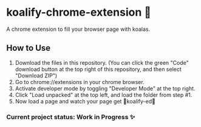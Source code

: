 # koalify-chrome-extension 🐨
A chrome extension to fill your browser page with koalas.  

## How to Use
1. Download the files in this repository. (You can click the green "Code" download button at the top right of this repository, and then select "Download ZIP")
2. Go to chrome://extensions in your chrome browser.
3. Activate developer mode by toggling "Developer Mode" at the top right. 
4. Click "Load unpacked" at the top left, and load the folder from step #1. 
5. Now load a page and watch your page get 💫koalify-ed🐨

### Current project status: Work in Progress ✨